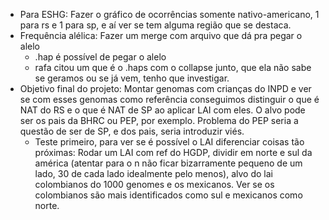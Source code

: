 - Para ESHG: Fazer o gráfico de ocorrências somente nativo-americano, 1 para rs e 1 para sp, e aí ver se tem alguma região que se destaca.
- Frequência alélica: Fazer um merge com arquivo que dá pra pegar o alelo
	- .hap é possível de pegar o alelo
	- rafa citou um que é o .haps com o collapse junto, que ela não sabe se geramos ou se já vem, tenho que investigar.
- Objetivo final do projeto: Montar genomas com crianças do INPD e ver se com esses genomas como referência conseguimos distinguir o que é NAT do RS e o que é NAT de SP ao aplicar LAI com eles. O alvo pode ser os pais da BHRC ou PEP, por exemplo. Problema do PEP seria a questão de ser de SP, e dos pais, seria introduzir viés.
	- Teste primeiro, para ver se é possível o LAI diferenciar coisas tão próximas: Rodar um LAI com ref do HGDP, dividir em norte e sul da américa (atentar para o n não ficar bizarramente pequeno de um lado, 30 de cada lado idealmente pelo menos), alvo do lai colombianos do 1000 genomes e os mexicanos. Ver se os colombianos são mais identificados como sul e mexicanos como norte.